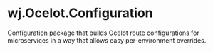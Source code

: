 # wj.Ocelot.Configuration
Configuration package that builds Ocelot route configurations for microservices in a way that allows easy per-environment overrides.
